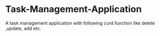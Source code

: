 # Task-Management-Application
A task management application with following curd function like delete ,update, add etc. 
